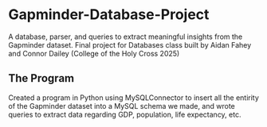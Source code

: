 # Gapminder-Database-Project
A database, parser, and queries to extract meaningful insights from the Gapminder dataset. Final project for Databases class built by Aidan Fahey and Connor Dailey (College of the Holy Cross 2025)

## The Program
Created a program in Python using MySQLConnector to insert all the entirity of the Gapminder dataset into a MySQL schema we made, and wrote queries to extract data regarding GDP, population, life expectancy, etc.
